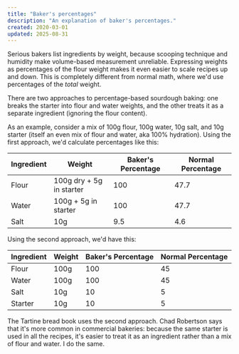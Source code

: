 ```yaml
---
title: "Baker's percentages"
description: "An explanation of baker's percentages."
created: 2020-03-01
updated: 2025-08-31
---
```


Serious bakers list ingredients by weight, because scooping technique and
humidity make volume-based measurement unreliable. Expressing weights as
percentages of the flour weight makes it even easier to scale recipes up and
down. This is completely different from normal math, where we'd use percentages
of the *total* weight.

There are two approaches to percentage-based sourdough baking: one breaks the
starter into flour and water weights, and the other treats it as a separate
ingredient (ignoring the flour content).

As an example, consider a mix of 100g flour, 100g water, 10g salt, and 10g
starter (itself an even mix of flour and water, aka 100% hydration). Using the
first approach, we'd calculate percentages like this:

| Ingredient | Weight | Baker's Percentage | Normal Percentage |
| ---------- | ------ | ------------------ | ----------------- |
| Flour      | 100g dry + 5g in starter | 100 | 47.7 |
| Water      | 100g + 5g in starter | 100 | 47.7 |
| Salt       | 10g | 9.5 | 4.6 |

Using the second approach, we'd have this:

| Ingredient | Weight | Baker's Percentage | Normal Percentage |
| ---------- | ------ | ------------------ | ----------------- |
| Flour      | 100g | 100 | 45 |
| Water      | 100g | 100 | 45 |
| Salt       | 10g | 10 | 5 |
| Starter    | 10g | 10 | 5 |

The Tartine bread book uses the second approach. Chad Robertson says that it's
more common in commercial bakeries: because the same starter is used in all the
recipes, it's easier to treat it as an ingredient rather than a mix of flour
and water. I do the same.
